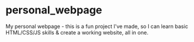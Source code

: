 # personal_webpage
My personal webpage - this is a fun project I've made, so I can learn basic HTML/CSS/JS skills &amp; create a working website, all in one. 
